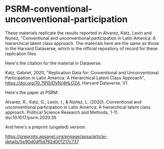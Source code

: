 # PSRM-conventional-unconventional-participation

These materials replicate the results reported in Alvarez, Katz, Levin and Nunez, "Conventional and unconventional participation in Latin America:  A hierarchical latent class approach.  The materials here are the same as those in the Harvard Dataverse, which is the official repository of record for these replication files.  

Here's the citation for the material in Dataverse:

Katz, Gabriel, 2020, "Replication Data for: Conventional and Unconventional Participation in Latin America: A Hierarchical Latent Class Approach", https://doi.org/10.7910/DVN/4HLOZA, Harvard Dataverse, V1

Here's the paper at PSRM:

Alvarez, R., Katz, G., Levin, I., & Núñez, L. (2020). Conventional and unconventional participation in Latin America: A hierarchical latent class approach. Political Science Research and Methods, 1-11. doi:10.1017/psrm.2020.35

And here's a preprint (ungated) version:

https://preprints.apsanet.org/engage/apsa/article-details/5e90d0df5d762d001217c737

